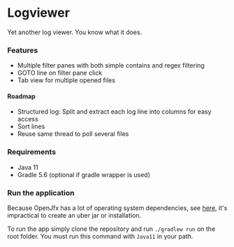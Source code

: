 # Logviewer
Yet another log viewer. You know what it does.

### Features
- Multiple filter panes with both simple contains and regex filtering
- GOTO line on filter pane click
- Tab view for multiple opened files 

#### Roadmap
- Structured log: Split and extract each log line into columns for easy access
- Sort lines
- Reuse same thread to poll several files

### Requirements
- Java 11
- Gradle 5.6 (optional if gradle wrapper is used)

### Run the application

Because OpenJfx has a lot of operating system dependencies, see [here](https://openjfx.io/openjfx-docs), it's 
impractical to create an uber jar or installation.

To run the app simply clone the repository and run `./gradlew run` on the root folder. You must run this command 
with `Java11` in your path. 
